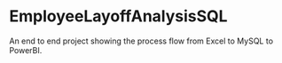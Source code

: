 # EmployeeLayoffAnalysisSQL
An end to end project showing the process flow from Excel to MySQL to PowerBI.
